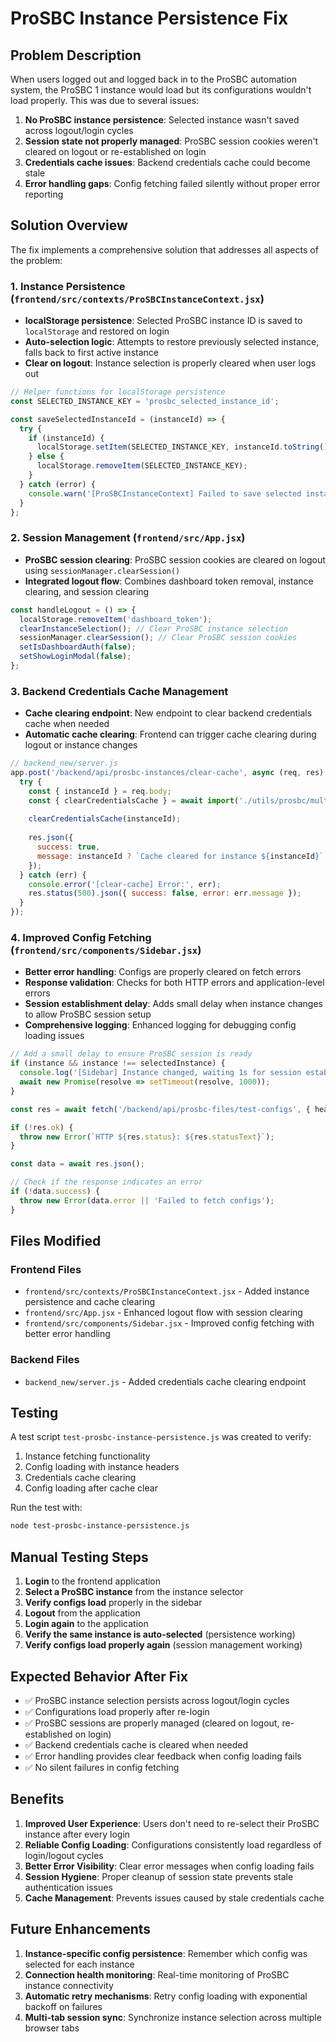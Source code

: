 # ProSBC Instance Persistence Fix

## Problem Description

When users logged out and logged back in to the ProSBC automation system, the ProSBC 1 instance would load but its configurations wouldn't load properly. This was due to several issues:

1. **No ProSBC instance persistence**: Selected instance wasn't saved across logout/login cycles
2. **Session state not properly managed**: ProSBC session cookies weren't cleared on logout or re-established on login
3. **Credentials cache issues**: Backend credentials cache could become stale
4. **Error handling gaps**: Config fetching failed silently without proper error reporting

## Solution Overview

The fix implements a comprehensive solution that addresses all aspects of the problem:

### 1. Instance Persistence (`frontend/src/contexts/ProSBCInstanceContext.jsx`)

- **localStorage persistence**: Selected ProSBC instance ID is saved to `localStorage` and restored on login
- **Auto-selection logic**: Attempts to restore previously selected instance, falls back to first active instance
- **Clear on logout**: Instance selection is properly cleared when user logs out

```javascript
// Helper functions for localStorage persistence
const SELECTED_INSTANCE_KEY = 'prosbc_selected_instance_id';

const saveSelectedInstanceId = (instanceId) => {
  try {
    if (instanceId) {
      localStorage.setItem(SELECTED_INSTANCE_KEY, instanceId.toString());
    } else {
      localStorage.removeItem(SELECTED_INSTANCE_KEY);
    }
  } catch (error) {
    console.warn('[ProSBCInstanceContext] Failed to save selected instance to localStorage:', error);
  }
};
```

### 2. Session Management (`frontend/src/App.jsx`)

- **ProSBC session clearing**: ProSBC session cookies are cleared on logout using `sessionManager.clearSession()`
- **Integrated logout flow**: Combines dashboard token removal, instance clearing, and session clearing

```javascript
const handleLogout = () => {
  localStorage.removeItem('dashboard_token');
  clearInstanceSelection(); // Clear ProSBC instance selection
  sessionManager.clearSession(); // Clear ProSBC session cookies
  setIsDashboardAuth(false);
  setShowLoginModal(false);
};
```

### 3. Backend Credentials Cache Management

- **Cache clearing endpoint**: New endpoint to clear backend credentials cache when needed
- **Automatic cache clearing**: Frontend can trigger cache clearing during logout or instance changes

```javascript
// backend_new/server.js
app.post('/backend/api/prosbc-instances/clear-cache', async (req, res) => {
  try {
    const { instanceId } = req.body;
    const { clearCredentialsCache } = await import('./utils/prosbc/multiInstanceManager.js');
    
    clearCredentialsCache(instanceId);
    
    res.json({ 
      success: true, 
      message: instanceId ? `Cache cleared for instance ${instanceId}` : 'All cache cleared'
    });
  } catch (err) {
    console.error('[clear-cache] Error:', err);
    res.status(500).json({ success: false, error: err.message });
  }
});
```

### 4. Improved Config Fetching (`frontend/src/components/Sidebar.jsx`)

- **Better error handling**: Configs are properly cleared on fetch errors
- **Response validation**: Checks for both HTTP errors and application-level errors
- **Session establishment delay**: Adds small delay when instance changes to allow ProSBC session setup
- **Comprehensive logging**: Enhanced logging for debugging config loading issues

```javascript
// Add a small delay to ensure ProSBC session is ready
if (instance && instance !== selectedInstance) {
  console.log('[Sidebar] Instance changed, waiting 1s for session establishment...');
  await new Promise(resolve => setTimeout(resolve, 1000));
}

const res = await fetch('/backend/api/prosbc-files/test-configs', { headers });

if (!res.ok) {
  throw new Error(`HTTP ${res.status}: ${res.statusText}`);
}

const data = await res.json();

// Check if the response indicates an error
if (!data.success) {
  throw new Error(data.error || 'Failed to fetch configs');
}
```

## Files Modified

### Frontend Files
- `frontend/src/contexts/ProSBCInstanceContext.jsx` - Added instance persistence and cache clearing
- `frontend/src/App.jsx` - Enhanced logout flow with session clearing
- `frontend/src/components/Sidebar.jsx` - Improved config fetching with better error handling

### Backend Files
- `backend_new/server.js` - Added credentials cache clearing endpoint

## Testing

A test script `test-prosbc-instance-persistence.js` was created to verify:

1. Instance fetching functionality
2. Config loading with instance headers
3. Credentials cache clearing
4. Config loading after cache clear

Run the test with:
```bash
node test-prosbc-instance-persistence.js
```

## Manual Testing Steps

1. **Login** to the frontend application
2. **Select a ProSBC instance** from the instance selector
3. **Verify configs load** properly in the sidebar
4. **Logout** from the application
5. **Login again** to the application
6. **Verify the same instance is auto-selected** (persistence working)
7. **Verify configs load properly again** (session management working)

## Expected Behavior After Fix

- ✅ ProSBC instance selection persists across logout/login cycles
- ✅ Configurations load properly after re-login
- ✅ ProSBC sessions are properly managed (cleared on logout, re-established on login)
- ✅ Backend credentials cache is cleared when needed
- ✅ Error handling provides clear feedback when config loading fails
- ✅ No silent failures in config fetching

## Benefits

1. **Improved User Experience**: Users don't need to re-select their ProSBC instance after every login
2. **Reliable Config Loading**: Configurations consistently load regardless of login/logout cycles
3. **Better Error Visibility**: Clear error messages when config loading fails
4. **Session Hygiene**: Proper cleanup of session state prevents stale authentication issues
5. **Cache Management**: Prevents issues caused by stale credentials cache

## Future Enhancements

1. **Instance-specific config persistence**: Remember which config was selected for each instance
2. **Connection health monitoring**: Real-time monitoring of ProSBC instance connectivity
3. **Automatic retry mechanisms**: Retry config loading with exponential backoff on failures
4. **Multi-tab session sync**: Synchronize instance selection across multiple browser tabs
